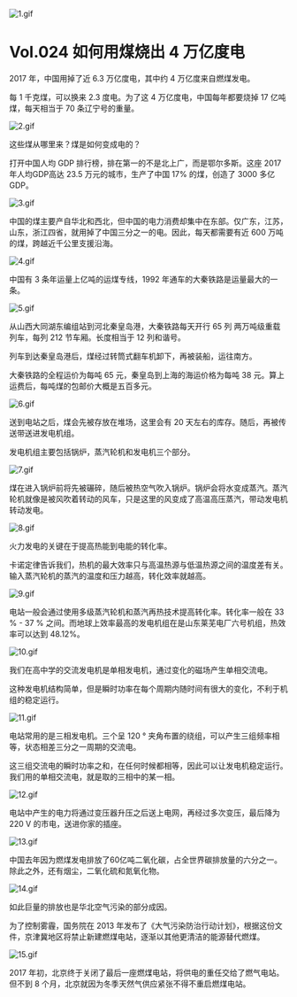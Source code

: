 
![1.gif](https://cdn.jsdelivr.net/gh/paperclipfans/static-01/024/1.gif)

# Vol.024 如何用煤烧出 4 万亿度电

2017 年，中国用掉了近 6.3 万亿度电，其中约 4 万亿度来自燃煤发电。

每 1 千克煤，可以换来 2.3 度电。为了这 4 万亿度电，中国每年都要烧掉 17 亿吨煤，每天相当于 70 条辽宁号的重量。

![2.gif](https://cdn.jsdelivr.net/gh/paperclipfans/static-01/024/2.gif)

这些煤从哪里来？煤是如何变成电的？

打开中国人均 GDP 排行榜，排在第一的不是北上广，而是鄂尔多斯。这座 2017 年人均GDP高达 23.5 万元的城市，生产了中国 17% 的煤，创造了 3000 多亿 GDP。

![3.gif](https://cdn.jsdelivr.net/gh/paperclipfans/static-01/024/3.gif)

中国的煤主要产自华北和西北，但中国的电力消费却集中在东部。仅广东，江苏，山东，浙江四省，就用掉了中国三分之一的电。因此，每天都需要有近 600 万吨的煤，跨越近千公里支援沿海。

![4.gif](https://cdn.jsdelivr.net/gh/paperclipfans/static-01/024/4.gif)

中国有 3 条年运量上亿吨的运煤专线，1992 年通车的大秦铁路是运量最大的一条。

![5.gif](https://cdn.jsdelivr.net/gh/paperclipfans/static-01/024/5.gif)

从山西大同湖东编组站到河北秦皇岛港，大秦铁路每天开行 65 列 两万吨级重载列车，每列 212 节车厢。长度相当于 12 列和谐号。

列车到达秦皇岛港后，煤经过转筒式翻车机卸下，再被装船，运往南方。

大秦铁路的全程运价为每吨 65 元，秦皇岛到上海的海运价格为每吨 38 元。算上运费后，每吨煤的包邮价大概是五百多元。

![6.gif](https://cdn.jsdelivr.net/gh/paperclipfans/static-01/024/6.gif)

送到电站之后，煤会先被存放在堆场，这里会有 20 天左右的库存。随后，再被传送带送进发电机组。

发电机组主要包括锅炉，蒸汽轮机和发电机三个部分。

![7.gif](https://cdn.jsdelivr.net/gh/paperclipfans/static-01/024/7.gif)

煤在进入锅炉前将先被碾碎，随后被热空气吹入锅炉。锅炉会将水变成蒸汽。蒸汽轮机就像是被风吹着转动的风车，只是这里的风变成了高温高压蒸汽，带动发电机转动发电。

![8.gif](https://cdn.jsdelivr.net/gh/paperclipfans/static-01/024/8.gif)

火力发电的关键在于提高热能到电能的转化率。

卡诺定律告诉我们，热机的最大效率只与高温热源与低温热源之间的温度差有关。输入蒸汽轮机的蒸汽的温度和压力越高，转化效率就越高。

![9.gif](https://cdn.jsdelivr.net/gh/paperclipfans/static-01/024/9.gif)

电站一般会通过使用多级蒸汽轮机和蒸汽再热技术提高转化率。转化率一般在 33 % - 37 % 之间。而地球上效率最高的发电机组在是山东莱芜电厂六号机组，热效率可以达到 48.12%。

![10.gif](https://cdn.jsdelivr.net/gh/paperclipfans/static-01/024/10.gif)

我们在高中学的交流发电机是单相发电机，通过变化的磁场产生单相交流电。

这种发电机结构简单，但是瞬时功率在每个周期内随时间有很大的变化，不利于机组的稳定运行。

![11.gif](https://cdn.jsdelivr.net/gh/paperclipfans/static-01/024/11.gif)

电站常用的是三相发电机。三个呈 120 ° 夹角布置的绕组，可以产生三组频率相等，状态相差三分之一周期的交流电。

这三组交流电的瞬时功率之和，在任何时候都相等，因此可以让发电机稳定运行。我们用的单相交流电，就是取的三相中的某一相。

![12.gif](https://cdn.jsdelivr.net/gh/paperclipfans/static-01/024/12.gif)

电站中产生的电力将通过变压器升压之后送上电网，再经过多次变压，最后降为 220 V 的市电，送进你家的插座。

![13.gif](https://cdn.jsdelivr.net/gh/paperclipfans/static-01/024/13.gif)

中国去年因为燃煤发电排放了60亿吨二氧化碳，占全世界碳排放量的六分之一。除此之外，还有烟尘，二氧化硫和氮氧化物。

![14.gif](https://cdn.jsdelivr.net/gh/paperclipfans/static-01/024/14.gif)

如此巨量的排放也是华北空气污染的部分成因。

为了控制雾霾，国务院在 2013 年发布了《大气污染防治行动计划》，根据这份文件，京津冀地区将禁止新建燃煤电站，逐渐以其他更清洁的能源替代燃煤。

![15.gif](https://cdn.jsdelivr.net/gh/paperclipfans/static-01/024/15.gif)

2017 年初，北京终于关闭了最后一座燃煤电站，将供电的重任交给了燃气电站。但不到 8 个月，北京就因为冬季天然气供应紧张不得不重启燃煤电站。
